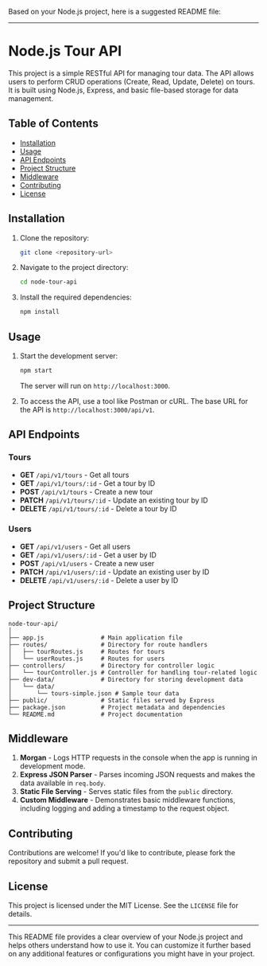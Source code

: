 Based on your Node.js project, here is a suggested README file:

---

# Node.js Tour API

This project is a simple RESTful API for managing tour data. The API allows users to perform CRUD operations (Create, Read, Update, Delete) on tours. It is built using Node.js, Express, and basic file-based storage for data management.

## Table of Contents

- [Installation](#installation)
- [Usage](#usage)
- [API Endpoints](#api-endpoints)
- [Project Structure](#project-structure)
- [Middleware](#middleware)
- [Contributing](#contributing)
- [License](#license)

## Installation

1. Clone the repository:
   ```bash
   git clone <repository-url>
   ```
2. Navigate to the project directory:
   ```bash
   cd node-tour-api
   ```
3. Install the required dependencies:
   ```bash
   npm install
   ```

## Usage

1. Start the development server:
   ```bash
   npm start
   ```
   The server will run on `http://localhost:3000`.

2. To access the API, use a tool like Postman or cURL. The base URL for the API is `http://localhost:3000/api/v1`.

## API Endpoints

### Tours

- **GET** `/api/v1/tours` - Get all tours
- **GET** `/api/v1/tours/:id` - Get a tour by ID
- **POST** `/api/v1/tours` - Create a new tour
- **PATCH** `/api/v1/tours/:id` - Update an existing tour by ID
- **DELETE** `/api/v1/tours/:id` - Delete a tour by ID

### Users

- **GET** `/api/v1/users` - Get all users
- **GET** `/api/v1/users/:id` - Get a user by ID
- **POST** `/api/v1/users` - Create a new user
- **PATCH** `/api/v1/users/:id` - Update an existing user by ID
- **DELETE** `/api/v1/users/:id` - Delete a user by ID

## Project Structure

```
node-tour-api/
│
├── app.js                # Main application file
├── routes/               # Directory for route handlers
│   ├── tourRoutes.js     # Routes for tours
│   └── userRoutes.js     # Routes for users
├── controllers/          # Directory for controller logic
│   └── tourController.js # Controller for handling tour-related logic
├── dev-data/             # Directory for storing development data
│   └── data/             
│       └── tours-simple.json # Sample tour data
├── public/               # Static files served by Express
├── package.json          # Project metadata and dependencies
└── README.md             # Project documentation
```

## Middleware

1. **Morgan** - Logs HTTP requests in the console when the app is running in development mode.
2. **Express JSON Parser** - Parses incoming JSON requests and makes the data available in `req.body`.
3. **Static File Serving** - Serves static files from the `public` directory.
4. **Custom Middleware** - Demonstrates basic middleware functions, including logging and adding a timestamp to the request object.

## Contributing

Contributions are welcome! If you'd like to contribute, please fork the repository and submit a pull request.

## License

This project is licensed under the MIT License. See the `LICENSE` file for details.

---

This README file provides a clear overview of your Node.js project and helps others understand how to use it. You can customize it further based on any additional features or configurations you might have in your project.